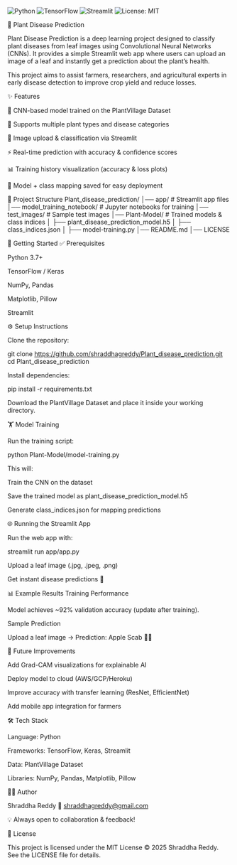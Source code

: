 ![Python](https://img.shields.io/badge/python-3.7%2B-blue)
![TensorFlow](https://img.shields.io/badge/TensorFlow-2.x-orange)
![Streamlit](https://img.shields.io/badge/Streamlit-1.x-brightgreen)
![License: MIT](https://img.shields.io/badge/License-MIT-yellow.svg)



🌱 Plant Disease Prediction

Plant Disease Prediction is a deep learning project designed to classify plant diseases from leaf images using Convolutional Neural Networks (CNNs).
It provides a simple Streamlit web app where users can upload an image of a leaf and instantly get a prediction about the plant’s health.

This project aims to assist farmers, researchers, and agricultural experts in early disease detection to improve crop yield and reduce losses.

✨ Features

🧠 CNN-based model trained on the PlantVillage Dataset

📂 Supports multiple plant types and disease categories

📸 Image upload & classification via Streamlit

⚡ Real-time prediction with accuracy & confidence scores

📊 Training history visualization (accuracy & loss plots)

💾 Model + class mapping saved for easy deployment

📂 Project Structure
Plant_disease_prediction/
│── app/                         # Streamlit app files
│── model_training_notebook/     # Jupyter notebooks for training
│── test_images/                 # Sample test images
│── Plant-Model/                 # Trained models & class indices
│   ├── plant_disease_prediction_model.h5
│   ├── class_indices.json
│   ├── model-training.py
│── README.md
│── LICENSE

🚀 Getting Started
✅ Prerequisites

Python 3.7+

TensorFlow / Keras

NumPy, Pandas

Matplotlib, Pillow

Streamlit

⚙️ Setup Instructions

Clone the repository:

git clone https://github.com/shraddhagreddy/Plant_disease_prediction.git
cd Plant_disease_prediction


Install dependencies:

pip install -r requirements.txt


Download the PlantVillage Dataset
 and place it inside your working directory.

🏋️ Model Training

Run the training script:

python Plant-Model/model-training.py


This will:

Train the CNN on the dataset

Save the trained model as plant_disease_prediction_model.h5

Generate class_indices.json for mapping predictions

🌐 Running the Streamlit App

Run the web app with:

streamlit run app/app.py


Upload a leaf image (.jpg, .jpeg, .png)

Get instant disease predictions 🎉

📊 Example Results
Training Performance

Model achieves ~92% validation accuracy (update after training).




Sample Prediction

Upload a leaf image →
Prediction: Apple Scab 🍏🍂

🔮 Future Improvements

Add Grad-CAM visualizations for explainable AI

Deploy model to cloud (AWS/GCP/Heroku)

Improve accuracy with transfer learning (ResNet, EfficientNet)

Add mobile app integration for farmers

🛠 Tech Stack

Language: Python

Frameworks: TensorFlow, Keras, Streamlit

Data: PlantVillage Dataset

Libraries: NumPy, Pandas, Matplotlib, Pillow

👩‍💻 Author

Shraddha Reddy
📧 shraddhagreddy@gmail.com

💡 Always open to collaboration & feedback!

📜 License

This project is licensed under the MIT License © 2025 Shraddha Reddy.
See the LICENSE
 file for details.
